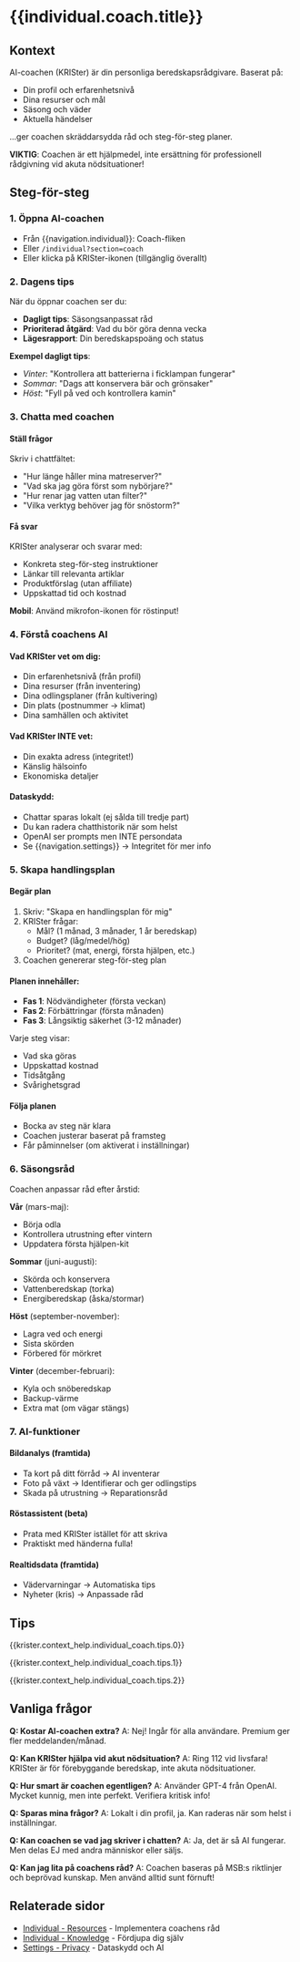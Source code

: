 # {{individual.coach.title}}

## Kontext

AI-coachen (KRISter) är din personliga beredskapsrådgivare. Baserat på:
- Din profil och erfarenhetsnivå
- Dina resurser och mål
- Säsong och väder
- Aktuella händelser

...ger coachen skräddarsydda råd och steg-för-steg planer.

**VIKTIG**: Coachen är ett hjälpmedel, inte ersättning för professionell rådgivning vid akuta nödsituationer!

## Steg-för-steg

### 1. Öppna AI-coachen
- Från {{navigation.individual}}: Coach-fliken
- Eller `/individual?section=coach`
- Eller klicka på KRISter-ikonen (tillgänglig överallt)

### 2. Dagens tips

När du öppnar coachen ser du:
- **Dagligt tips**: Säsongsanpassat råd
- **Prioriterad åtgärd**: Vad du bör göra denna vecka
- **Lägesrapport**: Din beredskapspoäng och status

**Exempel dagligt tips**:
- *Vinter*: "Kontrollera att batterierna i ficklampan fungerar"
- *Sommar*: "Dags att konservera bär och grönsaker"
- *Höst*: "Fyll på ved och kontrollera kamin"

### 3. Chatta med coachen

#### Ställ frågor
Skriv i chattfältet:
- "Hur länge håller mina matreserver?"
- "Vad ska jag göra först som nybörjare?"
- "Hur renar jag vatten utan filter?"
- "Vilka verktyg behöver jag för snöstorm?"

#### Få svar
KRISter analyserar och svarar med:
- Konkreta steg-för-steg instruktioner
- Länkar till relevanta artiklar
- Produktförslag (utan affiliate)
- Uppskattad tid och kostnad

**Mobil**: Använd mikrofon-ikonen för röstinput!

### 4. Förstå coachens AI

#### Vad KRISter vet om dig:
- Din erfarenhetsnivå (från profil)
- Dina resurser (från inventering)
- Dina odlingsplaner (från kultivering)
- Din plats (postnummer → klimat)
- Dina samhällen och aktivitet

#### Vad KRISter INTE vet:
- Din exakta adress (integritet!)
- Känslig hälsoinfo
- Ekonomiska detaljer

#### Dataskydd:
- Chattar sparas lokalt (ej sålda till tredje part)
- Du kan radera chatthistorik när som helst
- OpenAI ser prompts men INTE persondata
- Se {{navigation.settings}} → Integritet för mer info

### 5. Skapa handlingsplan

#### Begär plan
1. Skriv: "Skapa en handlingsplan för mig"
2. KRISter frågar:
   - Mål? (1 månad, 3 månader, 1 år beredskap)
   - Budget? (låg/medel/hög)
   - Prioritet? (mat, energi, första hjälpen, etc.)
3. Coachen genererar steg-för-steg plan

#### Planen innehåller:
- **Fas 1**: Nödvändigheter (första veckan)
- **Fas 2**: Förbättringar (första månaden)
- **Fas 3**: Långsiktig säkerhet (3-12 månader)

Varje steg visar:
- Vad ska göras
- Uppskattad kostnad
- Tidsåtgång
- Svårighetsgrad

#### Följa planen
- Bocka av steg när klara
- Coachen justerar baserat på framsteg
- Får påminnelser (om aktiverat i inställningar)

### 6. Säsongsråd

Coachen anpassar råd efter årstid:

**Vår** (mars-maj):
- Börja odla
- Kontrollera utrustning efter vintern
- Uppdatera första hjälpen-kit

**Sommar** (juni-augusti):
- Skörda och konservera
- Vattenberedskap (torka)
- Energiberedskap (åska/stormar)

**Höst** (september-november):
- Lagra ved och energi
- Sista skörden
- Förbered för mörkret

**Vinter** (december-februari):
- Kyla och snöberedskap
- Backup-värme
- Extra mat (om vägar stängs)

### 7. AI-funktioner

#### Bildanalys (framtida)
- Ta kort på ditt förråd → AI inventerar
- Foto på växt → Identifierar och ger odlingstips
- Skada på utrustning → Reparationsråd

#### Röstassistent (beta)
- Prata med KRISter istället för att skriva
- Praktiskt med händerna fulla!

#### Realtidsdata (framtida)
- Vädervarningar → Automatiska tips
- Nyheter (kris) → Anpassade råd

## Tips

{{krister.context_help.individual_coach.tips.0}}

{{krister.context_help.individual_coach.tips.1}}

{{krister.context_help.individual_coach.tips.2}}

## Vanliga frågor

**Q: Kostar AI-coachen extra?**
A: Nej! Ingår för alla användare. Premium ger fler meddelanden/månad.

**Q: Kan KRISter hjälpa vid akut nödsituation?**
A: Ring 112 vid livsfara! KRISter är för förebyggande beredskap, inte akuta nödsituationer.

**Q: Hur smart är coachen egentligen?**
A: Använder GPT-4 från OpenAI. Mycket kunnig, men inte perfekt. Verifiera kritisk info!

**Q: Sparas mina frågor?**
A: Lokalt i din profil, ja. Kan raderas när som helst i inställningar.

**Q: Kan coachen se vad jag skriver i chatten?**
A: Ja, det är så AI fungerar. Men delas EJ med andra människor eller säljs.

**Q: Kan jag lita på coachens råd?**
A: Coachen baseras på MSB:s riktlinjer och beprövad kunskap. Men använd alltid sunt förnuft!

## Relaterade sidor
- [Individual - Resources](/help/individual/resources.md) - Implementera coachens råd
- [Individual - Knowledge](/help/individual/knowledge.md) - Fördjupa dig själv
- [Settings - Privacy](/help/settings/privacy.md) - Dataskydd och AI
